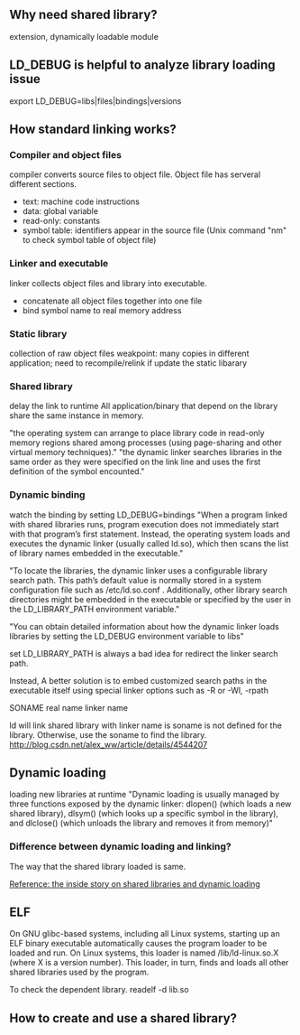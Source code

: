 ## Why need shared library?
  extension, dynamically loadable module

## LD_DEBUG is helpful to analyze library loading issue
  export LD_DEBUG=libs|files|bindings|versions

## How standard linking works?
  ### Compiler and object files
  compiler converts source files to object file. Object file has serveral different sections.
  * text: machine code instructions
  * data: global variable
  * read-only: constants
  * symbol table: identifiers appear in the source file (Unix command "nm" to check symbol table of object file)
  
  ### Linker and executable
  linker collects object files and library into executable.
  * concatenate all object files together into one file
  * bind symbol name to real memory address
  
  ### Static library
  collection of raw object files
  weakpoint: many copies in different application; need to recompile/relink if update the static libarary
  
  ### Shared library
  delay the link to runtime
  All application/binary that depend on the library share the same instance in memory.
  
  "the operating system can arrange to place library code in read-only memory regions shared among processes (using page-sharing and other virtual memory techniques)."
  "the dynamic linker searches libraries in the same order as they were specified on the link line and uses the first definition of the symbol encounted."
  
  ### Dynamic binding
  watch the binding by setting LD_DEBUG=bindings
  "When a program linked with shared libraries runs, program execution does not immediately start with that program’s first statement. Instead, the operating system loads and executes the dynamic linker (usually called ld.so), which then scans the list of library names embedded in the executable."
  
  "To locate the libraries, the dynamic linker uses a configurable library search path. This path’s default value is normally  stored  in  a  system  configuration  file  such  as /etc/ld.so.conf . Additionally, other library search directories might be embedded in the executable or specified by the user in the LD_LIBRARY_PATH environment variable."
  
  "You can obtain detailed information about how the dynamic linker loads libraries by setting the LD_DEBUG environment variable to libs"
  
  set LD_LIBRARY_PATH is always a bad idea for redirect the linker search path.
  
  Instead, A better solution is to embed customized search paths in the executable itself using special linker options such as -R or -Wl, -rpath
  
  SONAME
  real name
  linker name
  
  ld will link shared library with linker name is soname is not defined for the library. Otherwise, use the soname to find the library.
http://blog.csdn.net/alex_ww/article/details/4544207

## Dynamic loading
  loading new libraries at runtime 
  "Dynamic loading is usually managed by three functions exposed by the dynamic linker: dlopen() (which loads a new shared library), dlsym() (which looks up a specific symbol in the library), and  dlclose() (which unloads the library and removes it from memory)"
  
  ### Difference between dynamic loading and linking?
  The way that the shared library loaded is same. 
  
  [Reference: the inside story on shared libraries and dynamic loading]( https://cseweb.ucsd.edu/~gbournou/CSE131/the_inside_story_on_shared_libraries_and_dynamic_loading.pdf)
  

## ELF
On GNU glibc-based systems, including all Linux systems, starting up an ELF binary executable automatically causes the program loader to be loaded and run. On Linux systems, this loader is named /lib/ld-linux.so.X (where X is a version number). This loader, in turn, finds and loads all other shared libraries used by the program.

To check the dependent library.
readelf -d lib.so

## How to create and use a shared library?

